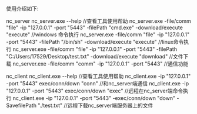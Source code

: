 使用介绍如下:

nc_server
nc_server.exe --help //查看工具使用帮助
nc_server.exe -file/comm "file" -ip "127.0.0.1" -port "5443" -filePath "cmd.exe" -download/execute "execute" //windows 命令执行
nc_server.exe -file/comm "file" -ip "127.0.0.1" -port "5443" -filePath "/bin/sh" -download/execute "execute" //linux命令执行
nc_server.exe -file/comm "file" -ip "127.0.0.1" -port "5443" -filePath "C:/Users/17529/Desktop/test.txt" -download/execute "download" //文件下载
nc_server.exe -file/comm "comm" -ip "127.0.0.1" -port "5443" //通信功能

nc_client
nc_client.exe --help //查看工具使用帮助
nc_client.exe -ip "127.0.0.1" -port "5443" exec/conn/down "conn" //和nc_server端通信
nc_client.exe -ip "127.0.0.1" -port "5443" exec/conn/down "exec" //远程在nc_server端命令执行
nc_client.exe -ip "127.0.0.1" -port "5443" -exec/conn/down "down" -SavefilePath "./test.txt" //远程下载nc_server端服务器上的文件
